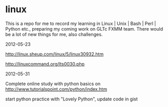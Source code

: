 linux
=====

This is a repo for me to record my learning in Linux | Unix | Bash | Perl | Python etc., preparing my coming work on GLTc FXMM team. There would be a lot of new things for me, also challenges.

2012-05-23

http://linux.sheup.com/linux/5/linux30932.htm

http://linuxcommand.org/lts0030.php

2012-05-31

Complete online study with python basics on http://www.tutorialspoint.com/python/index.htm

start python practice with "Lovely Python", update code in gist

